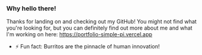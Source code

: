 ### Why hello there!
Thanks for landing on and checking out my GitHub! You might not find what you're looking for, but you can definitely find out more about me and what I'm working on here: https://portfolio-simple-pi.vercel.app

- ⚡ Fun fact: Burritos are the pinnacle of human innovation!

<!--
**ilaylow/ilaylow** is a ✨ _special_ ✨ repository because its `README.md` (this file) appears on your GitHub profile.

Here are some ideas to get you started:

- 🔭 I’m currently working on ...
- 🌱 I’m currently learning ...
- 👯 I’m looking to collaborate on ...
- 🤔 I’m looking for help with ...
- 💬 Ask me about ...
- 📫 How to reach me: ...
- 😄 Pronouns: ...
- ⚡ Fun fact: ...
-->
